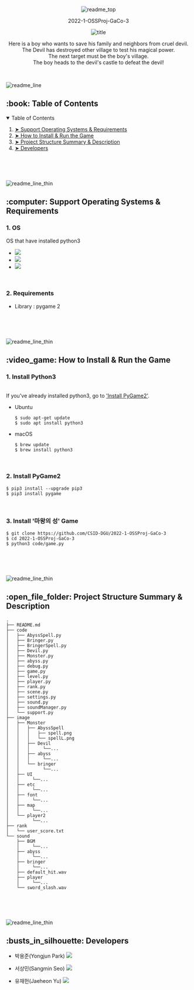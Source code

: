 
<div align="center"> <br>
  
  ![readme_top](https://user-images.githubusercontent.com/55090298/172143775-b2fbabea-e3bf-44c8-b19b-ef3bab8f7ba6.png)
  
  <span>2022-1-OSSProj-GaCo-3</span>
  
  ![title](https://user-images.githubusercontent.com/55090298/172143908-f758f8a7-ffa7-4c26-a1ae-3bb34920025c.png)
  
  <p> Here is a boy who wants to save his family and neighbors from cruel devil.<br>
      The Devil has destroyed other village to test his magical power.<br>
      The next target must be the boy's village.<br>
      The boy heads to the devil's castle to defeat the devil!</p>  

</div>
<br>

![readme_line](https://user-images.githubusercontent.com/55090298/172144122-10dfda4f-ef4b-497f-b29d-ce4bdc2f5f16.png)

<h2 id="table-of-contents"> :book: Table of Contents</h2>

<details open="open">
  <summary>Table of Contents</summary>
  <ol>
    <li><a href="#lst1"> ➤ Support Operating Systems & Requirements</a></li>
    <li><a href="#lst2"> ➤ How to Install & Run the Game </a></li>
    <li><a href="#lst3"> ➤ Project Structure Summary & Description </a></li>
    <li><a href="#lst4"> ➤ Developers </a></li>
  </ol>
</details>

<br><br><br>

![readme_line_thin](https://user-images.githubusercontent.com/55090298/172147189-ec840b6f-467b-4b9f-ac45-cd7d3a8307df.png)





<h2 id="lst1"> :computer: Support Operating Systems & Requirements</h2>

<h3>1. OS</h3>
<p>OS that have installed python3</p>
<ul>
  <li><img src="https://img.shields.io/badge/Ubuntu-E95420?style=plastic&logo=Ubuntu&logoColor=white"/></li>
  <li><img src="https://img.shields.io/badge/macOS-000000?style=plastic&logo=macOS&logoColor=white"/></li>
  <li><img src="https://img.shields.io/badge/Windows-0078D6?style=plastic&logo=Windows&logoColor=white"/></li>
 </ul>
<br>

<h3>2. Requirements</h3>
<ul>
  <li>Library : pygame 2</li>
</ul>

<br><br><br>

![readme_line_thin](https://user-images.githubusercontent.com/55090298/172147189-ec840b6f-467b-4b9f-ac45-cd7d3a8307df.png)





<h2 id="lst2"> :video_game: How to Install & Run the Game</h2>

<h3>1. Install Python3</h3><br>
If you've already installed python3, go to <a href="#install-pygame"> 'Install PyGame2'</a>.
<ul>
  <li>Ubuntu</li>
  
  ```
  $ sudo apt-get update
  $ sudo apt install python3
  ```
  
  <li>macOS</li>
  
  ```
  $ brew update
  $ brew install python3
  ```
  
</ul>

<br>
<h3><span id="install-pygame">2. Install PyGame2</span></h3>

```
$ pip3 install --upgrade pip3
$ pip3 install pygame
```

<br>
<h3>3. Install '마왕의 성' Game</h3>

```
$ git clone https://github.com/CSID-DGU/2022-1-OSSProj-GaCo-3
$ cd 2022-1-OSSProj-GaCo-3
$ python3 code/game.py
```


<br><br><br>

![readme_line_thin](https://user-images.githubusercontent.com/55090298/172147189-ec840b6f-467b-4b9f-ac45-cd7d3a8307df.png)





<h2 id="lst3"> :open_file_folder: Project Structure Summary & Description</h2>

```
.
├── README.md
├── code
│   ├── AbyssSpell.py
│   ├── Bringer.py
│   ├── BringerSpell.py
│   ├── Devil.py
│   ├── Monster.py
│   ├── abyss.py
│   ├── debug.py
│   ├── game.py
│   ├── level.py
│   ├── player.py
│   ├── rank.py
│   ├── scene.py
│   ├── settings.py
│   ├── sound.py
│   ├── soundManager.py
│   └── support.py
├── image
│   ├── Monster
│   │   ├── AbyssSpell
│   │   │   ├── spell.png
│   │   │   └── spellL.png
│   │   ├── Devil
│   │   │     └──...
│   │   ├── abyss
│   │   │     └──...
│   │   └── bringer
│   │         └──...
│   ├── UI
│   │     └──...
│   ├── etc
│   │     └──...
│   ├── font
│   │     └──...
│   ├── map
│   │     └──...
│   └── player2
│         └──...
├── rank
│   └── user_score.txt
└── sound
    ├── BGM
    │     └──...
    ├── abyss
    │     └──...
    ├── bringer
    │     └──...
    ├── default_hit.wav
    ├── player
    │     └──...
    └── sword_slash.wav

```

<br><br><br>

![readme_line_thin](https://user-images.githubusercontent.com/55090298/172147189-ec840b6f-467b-4b9f-ac45-cd7d3a8307df.png)





<h2 id="lst4"> :busts_in_silhouette: Developers </h2>

* 박용준(Yongjun Park) <a href="https://github.com/Parkteams"><img src="https://img.shields.io/badge/github-181717?style=flat-square&logo=Github&logoColor=white"/></a>

* 서상민(Sangmin Seo) <a href="[https://github.com/Parkteams](https://github.com/SeoSangmin)"><img src="https://img.shields.io/badge/github-181717?style=flat-square&logo=Github&logoColor=white"/></a>

* 유재헌(Jaeheon Yu) <a href="[https://github.com/Parkteams](https://github.com/midnight774)"><img src="https://img.shields.io/badge/github-181717?style=flat-square&logo=Github&logoColor=white"/></a>

<br><br><br>
